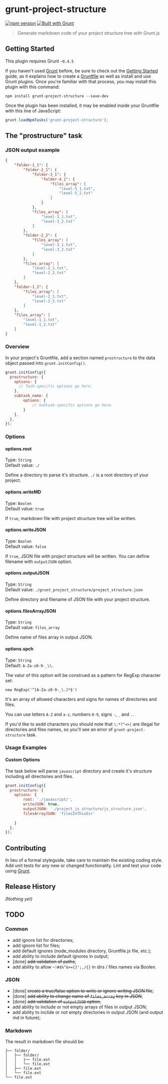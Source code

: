 # grunt-project-structure
[![npm version](https://img.shields.io/npm/v/grunt-project-structure.svg?style=flat)](https://www.npmjs.com/package/grunt-project-structure) [![Built with Grunt](https://cdn.gruntjs.com/builtwith.png)](http://gruntjs.com/)
> Generate markdown code of your project structure tree with Grunt.js

## Getting Started
This plugin requires Grunt `~0.4.5`

If you haven't used [Grunt](http://gruntjs.com/) before, be sure to check out the [Getting Started](http://gruntjs.com/getting-started) guide, as it explains how to create a [Gruntfile](http://gruntjs.com/sample-gruntfile) as well as install and use Grunt plugins. Once you're familiar with that process, you may install this plugin with this command:

```shell
npm install grunt-project-structure --save-dev
```

Once the plugin has been installed, it may be enabled inside your Gruntfile with this line of JavaScript:

```js
grunt.loadNpmTasks('grunt-project-structure');
```

## The "prostructure" task

### JSON output example

```json
{
    "folder-1_1": {
        "folder-2_1": {
            "folder-3_1": {
                "folder-4_1": {
                    "files_array": [
                        "level-5_1.txt",
                        "level-5_2.txt"
                    ]
                }
            },
            "files_array": [
                "level-3_1.txt",
                "level-3_2.txt"
            ]
        },
        "folder-2_2": {
            "files_array": [
                "level-3_1.txt",
                "level-3_2.txt"
            ]
        },
        "files_array": [
            "level-2_1.txt",
            "level-2_2.txt"
        ]
    },
    "folder-1_2": {
        "files_array": [
            "level-2_1.txt",
            "level-2_2.txt"
        ]
    },
    "files_array": [
        "level-1_1.txt",
        "level-1_2.txt"
    ]
}
```

### Overview
In your project's Gruntfile, add a section named `prostructure` to the data object passed into `grunt.initConfig()`.

```js
grunt.initConfig({
  prostructure: {
    options: {
      // Task-specific options go here.
    },
    subtask_name: {
		options: {
			// Subtask-specific options go here.
		}
    },
  },
});
```

### Options

#### options.root
Type: `String`  
Default value: `./` 

Define a directory to parse it's structure. `./` is a root directory of your project.

#### options.writeMD
Type: `Boolen`  
Default value: `true`  

If `true`, markdown file with project structure tree will be written.

#### options.writeJSON
Type: `Boolen`  
Default value: `false`

If `true`, JSON file with project structure will be written. You can define filename with `outputJSON` option.

#### options.outputJSON
Type: `String`  
Default value: `./grunt_project_structure/project_structure.json`

Define directory and filename of JSON file with your project structure.

#### options.filesArrayJSON
Type: `String`  
Default value: `files_array`

Define name of files array in output JSON.

#### options.spch
Type: `String`  
Default: `A-Za-z0-9-_\\.`  

The valur of this option will be construed as a pattern for RegExp character set:  

`new RegExp('^[A-Za-z0-9-_\.]*$')`

It's an array of allowed characters and signs for names of directories and files.

You can use letters `A-Z` and `a-z`, numbers `0-9`, signs `-`, `_` and `.`.

If you'd like to asdd characters you should note that `\:*?"<>|` are illegal for directories and files names, so you'll see an error of `grunt-project-structure` task.

### Usage Examples

#### Custom Options
The task below will parse `javascript` directory and create it's structure including all directories and files. 

```js
grunt.initConfig({
  prostructure: {
    options: {
		root: './javascript/',
		writeJSON: true,
		outputJSON: './project_js_structure/js_structure.json',
		filesArrayJSON: 'filesInThisDir'
		
	}
  },
});
```

## Contributing
In lieu of a formal styleguide, take care to maintain the existing coding style. Add unit tests for any new or changed functionality. Lint and test your code using [Grunt](http://gruntjs.com/).

## Release History
_(Nothing yet)_

## TODO

### Common
* add ignore list for directories;
* add ignore list for files;
* add default ignores (node_modules directory, Gruntfile.js file, etc.);
* add ability to include default ignores in output;
* [done] ~~add validation of paths~~;
* add ability to allow `~!#$%^&+=[]';,/{}` in dirs / files names via Boolen.

### JSON
* [done] ~~create a true/false option to write or ignore writing JSON file~~;
* [done] ~~add ability to change name of `files_array` key in JSON~~;
* [done] ~~add validation of `outputJSON` option~~;
* add ability to include or not empty arrays of files in output JSON;
* add ability to inclide or not empty directories in output JSON (and output md in future);

### Markdown
The result in markdown file should be:
```
├── folder/
│   ├── folder/
│   │   ├── file.ext
│   │   └── file.ext
│   ├── file.ext
│   └── file.ext
└── file.ext
```
